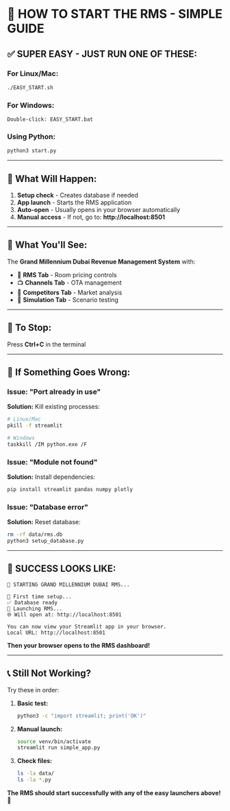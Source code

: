 # 🚀 HOW TO START THE RMS - SIMPLE GUIDE

## ✅ SUPER EASY - JUST RUN ONE OF THESE:

### For Linux/Mac:
```bash
./EASY_START.sh
```

### For Windows:
```
Double-click: EASY_START.bat
```

### Using Python:
```bash
python3 start.py
```

---

## 🎯 What Will Happen:

1. **Setup check** - Creates database if needed
2. **App launch** - Starts the RMS application
3. **Auto-open** - Usually opens in your browser automatically
4. **Manual access** - If not, go to: **http://localhost:8501**

---

## 🏨 What You'll See:

The **Grand Millennium Dubai Revenue Management System** with:
- 🎯 **RMS Tab** - Room pricing controls
- 📺 **Channels Tab** - OTA management
- 🏨 **Competitors Tab** - Market analysis
- 🎲 **Simulation Tab** - Scenario testing

---

## 🛑 To Stop:
Press **Ctrl+C** in the terminal

---

## 🔧 If Something Goes Wrong:

### Issue: "Port already in use"
**Solution:** Kill existing processes:
```bash
# Linux/Mac
pkill -f streamlit

# Windows
taskkill /IM python.exe /F
```

### Issue: "Module not found"
**Solution:** Install dependencies:
```bash
pip install streamlit pandas numpy plotly
```

### Issue: "Database error"
**Solution:** Reset database:
```bash
rm -rf data/rms.db
python3 setup_database.py
```

---

## 🎉 SUCCESS LOOKS LIKE:

```
🏨 STARTING GRAND MILLENNIUM DUBAI RMS...

🔧 First time setup...
✅ Database ready
🚀 Launching RMS...
🌐 Will open at: http://localhost:8501

You can now view your Streamlit app in your browser.
Local URL: http://localhost:8501
```

**Then your browser opens to the RMS dashboard!**

---

## 📞 Still Not Working?

Try these in order:

1. **Basic test:**
   ```bash
   python3 -c "import streamlit; print('OK')"
   ```

2. **Manual launch:**
   ```bash
   source venv/bin/activate
   streamlit run simple_app.py
   ```

3. **Check files:**
   ```bash
   ls -la data/
   ls -la *.py
   ```

**The RMS should start successfully with any of the easy launchers above!** 🎊